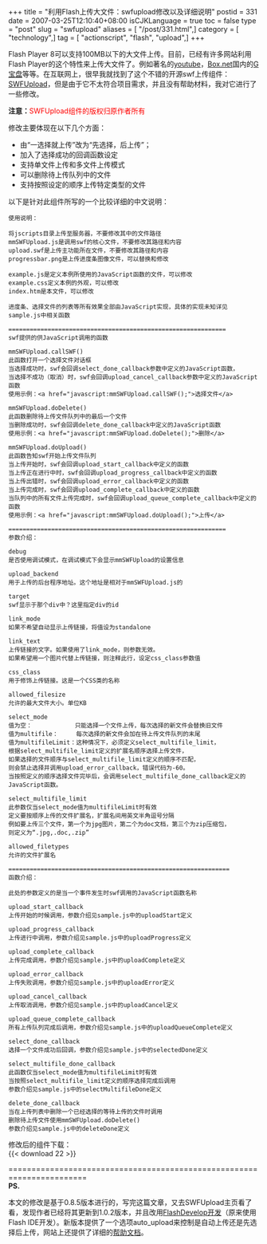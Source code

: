 +++
title = "利用Flash上传大文件：swfupload修改以及详细说明"
postid = 331
date = 2007-03-25T12:10:40+08:00
isCJKLanguage = true
toc = false
type = "post"
slug = "swfupload"
aliases = [ "/post/331.html",]
category = [ "technology",]
tag = [ "actionscript", "flash", "upload",]
+++


Flash Player
8可以支持100MB以下的大文件上传。目前，已经有许多网站利用Flash
Player的这个特性来上传大文件了。例如著名的[youtube](http://www.youtube.com)，[Box.net](http://www.box.net)国内的[G宝盘](http://www.gbaopan.com)等等。在互联网上，很早我就找到了这个不错的开源swf上传组件：[SWFUpload](http://swfupload.mammon.se/index.php)，但是由于它不太符合项目需求，并且没有帮助材料，我对它进行了一些修改。

**注意：**<span style="color:red">SWFUpload组件的版权归原作者所有</span>

修改主要体现在以下几个方面：

-   由“一选择就上传”改为“先选择，后上传”；
-   加入了选择成功的回调函数设定
-   支持单文件上传和多文件上传模式
-   可以删除待上传队列中的文件
-   支持按照设定的顺序上传特定类型的文件

以下是针对此组件所写的一个比较详细的中文说明：<!--more-->

``` {style="font-weight:normal;font-size:14px;color:#000;padding:10px;background:#eee;width:900px;"}
使用说明：

将jscripts目录上传至服务器，不要修改其中的文件路径
mmSWFUpload.js是调用swf的核心文件，不要修改其路径和内容
upload.swf是上传主功能所在文件，不要修改其路径和内容
progressbar.png是上传进度条图像文件，可以替换和修改

example.js是定义本例所使用的JavaScript函数的文件，可以修改
example.css定义本例的外观，可以修改
index.htm是本文件，可以修改

进度条、选择文件的列表等所有效果全部由JavaScript实现，具体的实现未知详见sample.js中相关函数

=============================================================
swf提供的供JavaScript调用的函数

mmSWFUpload.callSWF()
此函数打开一个选择文件对话框
当选择成功时，swf会回调select_done_callback参数中定义的JavaScript函数，
当选择不成功（取消）时，swf会回调upload_cancel_callback参数中定义的JavaScript函数
使用示例：<a href="javascript:mmSWFUpload.callSWF();">选择文件</a>

mmSWFUpload.doDelete()
此函数删除待上传文件队列中的最后一个文件
当删除成功时，swf会回调delete_done_callback中定义的JavaScript函数
使用示例：<a href="javascript:mmSWFUpload.doDelete();">删除</a>

mmSWFUpload.doUpload()
此函数告知swf开始上传文件队列
当上传开始时，swf会回调upload_start_callback中定义的函数
当上传正在进行中时，swf会回调upload_progress_callback中定义的函数
当上传出错时，swf会回调upload_error_callback中定义的函数
当上传完成时，swf会回调upload_complete_callback中定义的函数
当队列中的所有文件上传完成时，swf会回调upload_queue_complete_callback中定义的函数
使用示例：<a href="javascript:mmSWFUpload.doUpload();">上传</a>

=============================================================
参数介绍：

debug
是否使用调试模式，在调试模式下会显示mmSWFUpload的设置信息

upload_backend
用于上传的后台程序地址。这个地址是相对于mmSWFUpload.js的

target
swf显示于那个div中？这里指定div的id

link_mode
如果不希望自动显示上传链接，将值设为standalone

link_text
上传链接的文字。如果使用了link_mode，则参数无效。
如果希望用一个图片代替上传链接，则注释此行，设定css_class参数值

css_class
用于修饰上传链接。这是一个CSS类的名称

allowed_filesize
允许的最大文件大小。单位KB

select_mode
值为空：            只能选择一个文件上传，每次选择的新文件会替换旧文件
值为multifile：     每次选择的新文件会加在待上传文件队列的末尾
值为multifileLimit：这种情况下，必须定义select_multifile_limit，
根据select_multifile_limit定义的扩展名顺序选择上传文件，
如果选择的文件顺序与select_multifile_limit定义的顺序不匹配，
则会禁止选择并调用upload_error_callback，错误代码为-60。
当按照定义的顺序选择文件完毕后，会调用select_multifile_done_callback定义的JavaScript函数。

select_multifile_limit
此参数仅当select_mode值为multifileLimit时有效
定义要按顺序上传的文件扩展名，扩展名间用英文半角逗号分隔
例如要上传三个文件，第一个为jpg图片，第二个为doc文档，第三个为zip压缩包，
则定义为“.jpg,.doc,.zip”

allowed_filetypes
允许的文件扩展名

==============================================================
函数介绍：

此处的参数定义的是当一个事件发生时swf调用的JavaScript函数名称

upload_start_callback
上传开始的时候调用，参数介绍见sample.js中的uploadStart定义
 
upload_progress_callback
上传进行中调用，参数介绍见sample.js中的uploadProgress定义

upload_complete_callback
上传完成调用，参数介绍见sample.js中的uploadComplete定义

upload_error_callback
上传失败调用，参数介绍见sample.js中的uploadError定义

upload_cancel_callback
上传取消调用，参数介绍见sample.js中的uploadCancel定义

upload_queue_complete_callback
所有上传队列完成后调用，参数介绍见sample.js中的uploadQueueComplete定义

select_done_callback
选择一个文件成功后回调，参数介绍见sample.js中的selectedDone定义

select_multifile_done_callback
此函数仅当select_mode值为multifileLimit时有效
当按照select_multifile_limit定义的顺序选择完成后调用
参数介绍见sample.js中的selectMultifileDone定义

delete_done_callback
当在上传列表中删除一个已经选择的等待上传的文件时调用
删除待上传文件使用mmSWFUpload.doDelete()
参数介绍见sample.js中的deleteDone定义
```

修改后的组件下载：  
{{< download 22 >}}

=======================================================================  
**PS.**  

本文的修改是基于0.8.5版本进行的，写完这篇文章，又去SWFUpload主页看了看，发现作者已经将其更新到1.0.2版本，并且改用[FlashDevelop开发](http://www.flashdevelop.org/)（原来使用Flash
IDE开发）。新版本提供了一个选项auto\_upload来控制是自动上传还是先选择后上传，网站上还提供了详细的[帮助文档](http://swfupload.mammon.se/documentation.php)。

